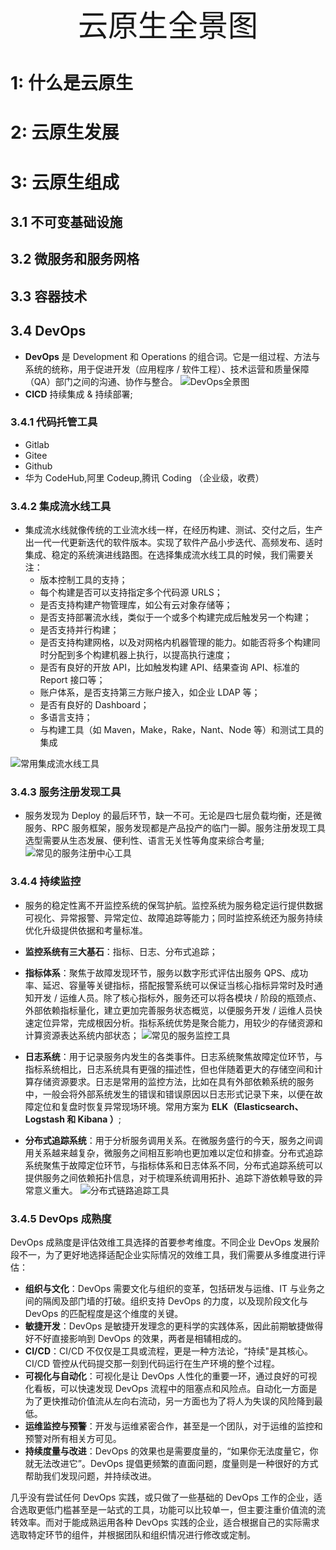 
<div align="center"><font size=35>云原生全景图</font></div>

# 1: 什么是云原生

# 2: 云原生发展

# 3: 云原生组成

## 3.1 不可变基础设施

## 3.2 微服务和服务网格

## 3.3 容器技术

## 3.4 DevOps

- **DevOps** 是 Development 和 Operations 的组合词。它是一组过程、方法与系统的统称，用于促进开发（应用程序 / 软件工程）、技术运营和质量保障（QA）部门之间的沟通、协作与整合。
  ![DevOps全景图](/images/云原生DevOps工具全景图.png)
- **CICD** 持续集成 & 持续部署;

### 3.4.1 代码托管工具

- Gitlab
- Gitee
- Github
- 华为 CodeHub,阿里 Codeup,腾讯 Coding （企业级，收费）

### 3.4.2 集成流水线工具

- 集成流水线就像传统的工业流水线一样，在经历构建、测试、交付之后，生产出一代一代更新迭代的软件版本。实现了软件产品小步迭代、高频发布、适时集成、稳定的系统演进线路图。在选择集成流水线工具的时候，我们需要关注：
  - 版本控制工具的支持；
  - 每个构建是否可以支持指定多个代码源 URLS；
  - 是否支持构建产物管理库，如公有云对象存储等；
  - 是否支持部署流水线，类似于一个或多个构建完成后触发另一个构建；
  - 是否支持并行构建；
  - 是否支持构建网格，以及对网格内机器管理的能力。如能否将多个构建同时分配到多个构建机器上执行，以提高执行速度；
  - 是否有良好的开放 API，比如触发构建 API、结果查询 API、标准的 Report 接口等；
  - 账户体系，是否支持第三方账户接入，如企业 LDAP 等；
  - 是否有良好的 Dashboard；
  - 多语言支持；
  - 与构建工具（如 Maven，Make，Rake，Nant、Node 等）和测试工具的集成

![常用集成流水线工具](/images/常见的流水线工具.png)

### 3.4.3 服务注册发现工具

- 服务发现为 Deploy 的最后环节，缺一不可。无论是四七层负载均衡，还是微服务、RPC 服务框架，服务发现都是产品投产的临门一脚。服务注册发现工具选型需要从生态发展、便利性、语言无关性等角度来综合考量;
  ![常见的服务注册中心工具](/images/常见的服务注册中心工具.png)

### 3.4.4 持续监控

- 服务的稳定性离不开监控系统的保驾护航。监控系统为服务稳定运行提供数据可视化、异常报警、异常定位、故障追踪等能力；同时监控系统还为服务持续优化升级提供依据和考量标准。
- **监控系统有三大基石**：指标、日志、分布式追踪；
- **指标体系**：聚焦于故障发现环节，服务以数字形式评估出服务 QPS、成功率、延迟、容量等关键指标，搭配报警系统可以保证当核心指标异常时及时通知开发 / 运维人员。除了核心指标外，服务还可以将各模块 / 阶段的瓶颈点、外部依赖指标量化，建立更加完善服务状态概览，以便服务开发 / 运维人员快速定位异常，完成根因分析。指标系统优势是聚合能力，用较少的存储资源和计算资源表达系统内部状态；
  ![常见的服务监控工具](/images/常见的服务监控工具.png)

- **日志系统**：用于记录服务内发生的各类事件。日志系统聚焦故障定位环节，与指标系统相比，日志系统具有更强的描述性，但也伴随着更大的存储空间和计算存储资源要求。日志是常用的监控方法，比如在具有外部依赖系统的服务中，一般会将外部系统发生的错误和错误原因以日志形式记录下来，以便在故障定位和复盘时恢复异常现场环境。常用方案为 **ELK（Elasticsearch、Logstash 和 Kibana ）**;

- **分布式追踪系统**：用于分析服务调用关系。在微服务盛行的今天，服务之间调用关系越来越复杂，微服务之间相互影响也更加难以定位和排查。分布式追踪系统聚焦于故障定位环节，与指标体系和日志体系不同，分布式追踪系统可以提供服务之间依赖拓扑信息，对于梳理系统调用拓扑、追踪下游依赖导致的异常意义重大。
  ![分布式链路追踪工具](/images/分布式链路追踪工具.png)

### 3.4.5 DevOps 成熟度

DevOps 成熟度是评估效维工具选择的首要参考维度。不同企业 DevOps 发展阶段不一，为了更好地选择适配企业实际情况的效维工具，我们需要从多维度进行评估：

- **组织与文化**：DevOps 需要文化与组织的变革，包括研发与运维、IT 与业务之间的隔阂及部门墙的打破。组织支持 DevOps 的力度，以及现阶段文化与 DevOps 的匹配程度是这个维度的关键。
- **敏捷开发**：DevOps 是敏捷开发理念的更科学的实践体系，因此前期敏捷做得好不好直接影响到 DevOps 的效果，两者是相辅相成的。
- **CI/CD**：CI/CD 不仅仅是工具或流程，更是一种方法论，“持续"是其核心。CI/CD 管控从代码提交那一刻到代码运行在生产环境的整个过程。
- **可视化与自动化**：可视化是让 DevOps 人性化的重要一环，通过良好的可视化看板，可以快速发现 DevOps 流程中的阻塞点和风险点。自动化一方面是为了更快推动价值流从左向右流动，另一方面也为了将人为失误的风险降到最低。
- **运维监控与预警**：开发与运维紧密合作，甚至是一个团队，对于运维的监控和预警对所有相关方可见。
- **持续度量与改进**：DevOps 的效果也是需要度量的，“如果你无法度量它，你就无法改进它”。DevOps 提倡更频繁的直面问题，度量则是一种很好的方式帮助我们发现问题，并持续改进。

几乎没有尝试任何 DevOps 实践，或只做了一些基础的 DevOps 工作的企业，适合选取更低门槛甚至是一站式的工具，功能可以比较单一，但主要注重价值流的流转效率。而对于能成熟运用各种 DevOps 实践的企业，适合根据自己的实际需求选取特定环节的组件，并根据团队和组织情况进行修改或定制。
